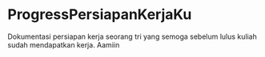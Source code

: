 # ProgressPersiapanKerjaKu
Dokumentasi persiapan kerja seorang tri yang semoga sebelum lulus kuliah sudah mendapatkan kerja. Aamiin
